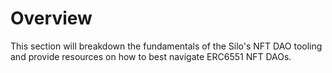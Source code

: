 # Overview

This section will breakdown the fundamentals of the Silo's NFT DAO tooling and provide resources on how to best navigate ERC6551 NFT DAOs.

